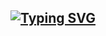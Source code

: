 <div align="center">

## [![Typing SVG](https://readme-typing-svg.herokuapp.com?font=Lemon+milk&color=F70000&lines=Welcome+to+DAVIL+SACHU+PROFILE;WA+BOT+REPO+Created+by+DAVIL+SACHU)](https://github.com/DAVIL-SACHU)
 
